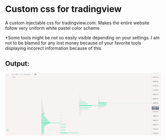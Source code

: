 ﻿# Custom css for tradingview
A custom injectable css for tradingview.com. Makes the entire website follow very uniform white pastel color scheme.

*Some tools might be not so easily visible depending on your settings. I am not to be blamed for any lost money because of your favorite tools displaying incorect information because of this.

## Output:
![](result.png)
